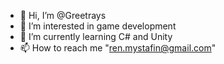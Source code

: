 - 👋 Hi, I’m @Greetrays
- 👀 I’m interested in game development
- 🌱 I’m currently learning C# and Unity
- 📫 How to reach me "ren.mystafin@gmail.com"

<!---
Greetrays/Greetrays is a ✨ special ✨ repository because its `README.md` (this file) appears on your GitHub profile.
You can click the Preview link to take a look at your changes.
--->
